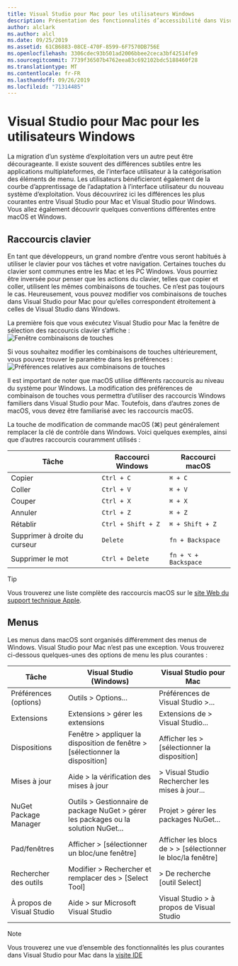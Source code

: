 ```yaml
---
title: Visual Studio pour Mac pour les utilisateurs Windows
description: Présentation des fonctionnalités d’accessibilité dans Visual Studio pour Mac et comment elles peuvent être activées.
author: alclark
ms.author: alcl
ms.date: 09/25/2019
ms.assetid: 61CB6883-08CE-470F-8599-6F7570DB756E
ms.openlocfilehash: 3306cdec93b501ad2006bbee2ceca3bf42514fe9
ms.sourcegitcommit: 7739f36507b4762eea83c692102bdc5188460f28
ms.translationtype: MT
ms.contentlocale: fr-FR
ms.lasthandoff: 09/26/2019
ms.locfileid: "71314485"
---
```

# <a name="visual-studio-for-mac-for-windows-users"></a>Visual Studio pour Mac pour les utilisateurs Windows

La migration d’un système d’exploitation vers un autre peut être décourageante. Il existe souvent des différences subtiles entre les applications multiplateformes, de l’interface utilisateur à la catégorisation des éléments de menu. Les utilisateurs bénéficieront également de la courbe d’apprentissage de l’adaptation à l’interface utilisateur du nouveau système d’exploitation. Vous découvrirez ici les différences les plus courantes entre Visual Studio pour Mac et Visual Studio pour Windows. Vous allez également découvrir quelques conventions différentes entre macOS et Windows.

## <a name="keyboard-shortcuts"></a>Raccourcis clavier

En tant que développeurs, un grand nombre d’entre vous seront habitués à utiliser le clavier pour vos tâches et votre navigation. Certaines touches du clavier sont communes entre les Mac et les PC Windows. Vous pourriez être inversée pour penser que les actions du clavier, telles que copier et coller, utilisent les mêmes combinaisons de touches. Ce n’est pas toujours le cas. Heureusement, vous pouvez modifier vos combinaisons de touches dans Visual Studio pour Mac pour qu’elles correspondent étroitement à celles de Visual Studio dans Windows.

La première fois que vous exécutez Visual Studio pour Mac la fenêtre de sélection des raccourcis clavier s’affiche : ![Fenêtre combinaisons de touches](media/ide-tour-2019-keyboard-shortcut.png)

Si vous souhaitez modifier les combinaisons de touches ultérieurement, vous pouvez trouver le paramètre dans les préférences : ![Préférences relatives aux combinaisons de touches](media/customizing-the-ide-image10a.png)

Il est important de noter que macOS utilise différents raccourcis au niveau du système pour Windows. La modification des préférences de combinaison de touches vous permettra d’utiliser des raccourcis Windows familiers dans Visual Studio pour Mac. Toutefois, dans d’autres zones de macOS, vous devez être familiarisé avec les raccourcis macOS.

La touche de modification de commande macOS (⌘) peut généralement remplacer la clé de contrôle dans Windows. Voici quelques exemples, ainsi que d’autres raccourcis couramment utilisés :

|Tâche                   |Raccourci Windows         |Raccourci macOS      |
|-----------------------|-------------------------|--------------------|
|Copier                   |`Ctrl + C`               |`⌘ + C`             |
|Coller                  |`Ctrl + V`               |`⌘ + V`             |
|Couper                    |`Ctrl + X`               |`⌘ + X`             |
|Annuler                   |`Ctrl + Z`               |`⌘ + Z`             |
|Rétablir                   |`Ctrl + Shift + Z`       |`⌘ + Shift + Z`     |
|Supprimer à droite du curseur |`Delete`                 |`fn + Backspace`    |
|Supprimer le mot            |`Ctrl + Delete`          |`fn + ⌥ + Backspace`|

> [!TIP]
> Vous trouverez une liste complète des raccourcis macOS sur le [site Web du support technique Apple](https://support.apple.com/en-us/HT201236).

## <a name="menus"></a>Menus

Les menus dans macOS sont organisés différemment des menus de Windows. Visual Studio pour Mac n’est pas une exception. Vous trouverez ci-dessous quelques-unes des options de menu les plus courantes :

|Tâche                   |Visual Studio (Windows)                                              |Visual Studio pour Mac                |
|-----------------------|---------------------------------------------------------------------|-------------------------------------|
|Préférences (options)  |Outils > Options...                                                   |Préférences de Visual Studio >...       |
|Extensions             |Extensions > gérer les extensions                                       |Extensions de > Visual Studio...        |
|Dispositions                |Fenêtre > appliquer la disposition de fenêtre > [sélectionner la disposition]                       |Afficher les > [sélectionner la disposition]               |
|Mises à jour                |Aide > la vérification des mises à jour                                             |> Visual Studio Rechercher les mises à jour... |
|NuGet Package Manager  |Outils > Gestionnaire de package NuGet > gérer les packages ou la solution NuGet... |Projet > gérer les packages NuGet...   |
|Pad/fenêtres         |Afficher > [sélectionner un bloc/une fenêtre]                                         |Afficher les blocs de > > [sélectionner le bloc/la fenêtre]  |
|Rechercher des outils             |Modifier > Rechercher et remplacer des > [Select Tool]                              |> De recherche [outil Select]               |
|À propos de Visual Studio    |Aide > sur Microsoft Visual Studio                                 |Visual Studio > à propos de Visual Studio  

> [!NOTE]
> Vous trouverez une vue d’ensemble des fonctionnalités les plus courantes dans Visual Studio pour Mac dans la [visite IDE](ide-tour.md)